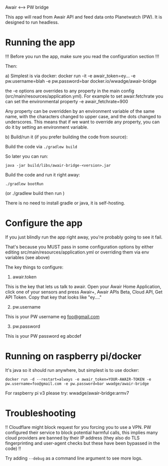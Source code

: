 Awair <--> PW bridge


This app will read from Awair API and feed data onto Planetwatch (PW). It is designed to run 
headless. 

# Running the app

!!!
Before you run the app, make sure you read the configuration section
!!!

Then:

a) Simplest is via docker: docker run -it -e awair_token=ey... -e pw.username=blah -e pw.password=bar docker.io/wwadge/awair-bridge

the -e options are overrides to any property in the main config (src/main/resources/application.yml). For example to set awair.fetchrate you can set
the environmental property -e awair_fetchrate=900

Any property can be overridden by an environment variable of the same name, with the characters changed to upper case, and the dots changed to underscores. This means that if we want to override any property, you can do it by setting an environment variable.



b) Build/run it (if you prefer building the code from source):

Build the code via `./gradlew build`

So later you can run:

`java -jar build/libs/awair-bridge-<version>.jar`

Build the code and run it right away:

`./gradlew bootRun` 

(or ./gradlew build then run )

There is no need to install gradle or java, it is self-hosting.


# Configure the app

If you just blindly run the app right away, you're probably going to see it fail.

That's because you MUST pass in some configuration options by either editing
src/main/resources/application.yml or overriding them via env variables (see above)


The key things to configure:
1) awair.token 

This is the key that lets us talk to awair. Open your Awair Home Application, click one of your sensors and press Awair+, Awair APIs Beta, Cloud API, Get API Token. Copy that key that looks like "ey...."

2) pw.username

This is your PW username eg foo@gmail.com

3) pw.password

This is your PW password eg abcdef

# Running on raspberry pi/docker

It's java so it should run anywhere, but simplest is to use docker:

``
 docker run -d --restart=always -e awair_token=YOUR-AWAIR-TOKEN -e pw.username=foo@gmail.com -e pw.password=bar wwadge/awair-bridge
``

For raspberry pi v3 please try:  wwadge/awair-bridge:armv7


# Troubleshooting

!!
Cloudflare might block request for you forcing you to use a VPN. PW configured
their service to block potential harmful calls, this implies many cloud providers
are banned by their IP address (they also do TLS fingerprinting and user-agent checks
but these have been bypassed in the code)
!!

Try adding ``--debug`` as a command line argument to see more logs.
